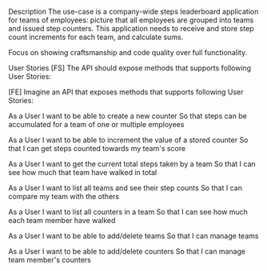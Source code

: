 Description
The use-case is a company-wide steps leaderboard application for teams of employees: picture that all employees are grouped into teams and issued step counters. This application needs to receive and store step count increments for each team, and calculate sums.

Focus on showing craftsmanship and code quality over full functionality.

User Stories
[FS] The API should expose methods that supports following User Stories:

[FE] Imagine an API that exposes methods that supports following User Stories:

As a User
I want to be able to create a new counter
So that steps can be accumulated for a team of one or multiple employees

As a User
I want to be able to increment the value of a stored counter
So that I can get steps counted towards my team's score

As a User
I want to get the current total steps taken by a team
So that I can see how much that team have walked in total

As a User
I want to list all teams and see their step counts
So that I can compare my team with the others

As a User
I want to list all counters in a team
So that I can see how much each team member have walked

As a User
I want to be able to add/delete teams So that I can manage teams

As a User
I want to be able to add/delete counters So that I can manage team member's counters
